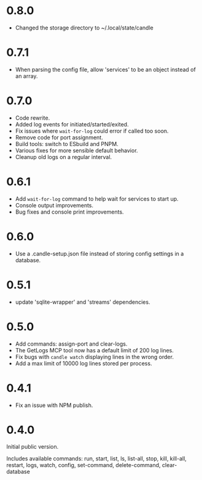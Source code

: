 
# 0.8.0
  - Changed the storage directory to ~/.local/state/candle

# 0.7.1
  - When parsing the config file, allow 'services' to be an object instead of an array.

# 0.7.0

  - Code rewrite.
  - Added log events for initiated/started/exited.
  - Fix issues where `wait-for-log` could error if called too soon.
  - Remove code for port assignment.
  - Build tools: switch to ESbuild and PNPM.
  - Various fixes for more sensible default behavior.
  - Cleanup old logs on a regular interval.
 
# 0.6.1

  - Add `wait-for-log` command to help wait for services to start up.
  - Console output improvements.
  - Bug fixes and console print improvements.

# 0.6.0

 - Use a .candle-setup.json file instead of storing config settings in a database.

# 0.5.1

 - update 'sqlite-wrapper' and 'streams' dependencies.

# 0.5.0

 - Add commands: assign-port and clear-logs.
 - The GetLogs MCP tool now has a default limit of 200 log lines.
 - Fix bugs with `candle watch` displaying lines in the wrong order.
 - Add a max limit of 10000 log lines stored per process.

# 0.4.1

 - Fix an issue with NPM publish.

# 0.4.0

Initial public version.

Includes available commands: run, start, list, ls, list-all, stop, kill, kill-all, restart, logs, watch, config, set-command, delete-command, clear-database
